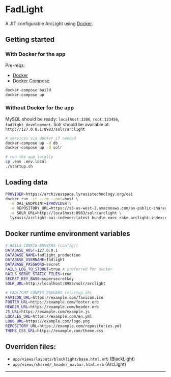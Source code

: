 # FadLight

A JIT configurable ArcLight using [Docker](https://www.docker.com).

## Getting started

### With Docker for the app

Pre-reqs:

- [Docker](https://www.docker.com)
- [Docker Compose](https://docs.docker.com/compose)

```bash
docker-compose build
docker-compose up
```

### Without Docker for the app

MySQL should be ready: `localhost:3306`, `root:123456`, `fadlight_development`.
Solr should be available at: `http://127.0.0.1:8983/solr/arclight`

```bash
# services via docker if needed
docker-compose up -d db
docker-compose up -d solr

# run the app locally
cp .env .env.local
./startup.sh
```

## Loading data

```bash
PROVIDER=https://archivesspace.lyrasistechnology.org/oai
docker run -it --rm --net=host \
  -e OAI_ENDPOINT=$PROVIDER \
  -e REPOSITORY_URL=https://s3-us-west-2.amazonaws.com/as-public-shared-files/dts/dts.repo.yml \
  -e SOLR_URL=http://localhost:8983/solr/arclight \
  lyrasis/arclight-oai-indexer:latest bundle exec rake arclight:index:oai[1970-01-01]
```

## Docker runtime environment variables

```bash
# RAILS CONFIG ENVVARS (config/)
DATABASE_HOST=127.0.0.1
DATABASE_NAME=fadlight_production
DATABASE_USERNAME=fadlight
DATABASE_PASSWORD=secret
RAILS_LOG_TO_STDOUT=true # preferred for docker
RAILS_SERVE_STATIC_FILES=true
SECRET_KEY_BASE=supersecretkey
SOLR_URL=http://localhost:8983/solr/arclight

# FADLIGHT CONFIG ENVVARS (startup.sh)
FAVICON_URL=https://example.com/favicon.ico
FOOTER_URL=https://example.com/footer.erb
HEADER_URL=https://example.com/header.erb
JS_URL=https://example.com/example.js
LOCALES_URL=https://example.com/en.yml
LOGO_URL=https://example.com/logo.png
REPOSITORY_URL=https://example.com/repositories.yml
THEME_CSS_URL=https://example.com/theme.css
```

## Overriden files:

- `app/views/layouts/blacklight/base.html.erb` (BlackLight)
- `app/views/shared/_header_navbar.html.erb` (ArcLight)

---
